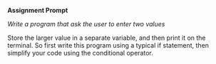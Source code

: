 **Assignment Prompt**

*Write a program that ask the user to enter two values*

Store the larger value in a separate variable, and then print it on the terminal. So first write this program using a typical if statement, then simplify your code using the conditional operator.
